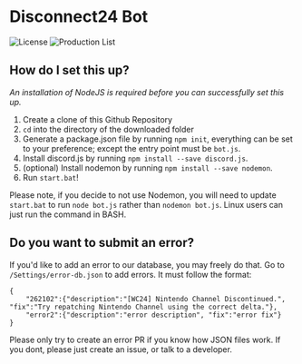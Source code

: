 # Disconnect24 Bot
![License](https://img.shields.io/github/license/riiconnect24/rc24-bot.svg)
![Production List](https://img.shields.io/discord/397593815755522068.svg)

## How do I set this up?
*An installation of NodeJS is required before you can successfully set this up.*
1. Create a clone of this Github Repository
2. `cd` into the directory of the downloaded folder
3. Generate a package.json file by running `npm init`, everything can be set to your preference; except the entry point must be `bot.js`.
4. Install discord.js by running `npm install --save discord.js`.
5. (optional) Install nodemon by running `npm install --save nodemon`.
6. Run `start.bat`!

Please note, if you decide to not use Nodemon, you will need to update `start.bat` to run `node bot.js` rather than `nodemon bot.js`.
Linux users can just run the command in BASH.

## Do you want to submit an error?
If you'd like to add an error to our database, you may freely do that. Go to `/Settings/error-db.json` to add errors. It must follow the format:

```
{
    "262102":{"description":"[WC24] Nintendo Channel Discontinued.", "fix":"Try repatching Nintendo Channel using the correct delta."},
    "error2":{"description":"error description", "fix":"error fix"}
}
```

Please only try to create an error PR if you know how JSON files work. If you dont, please just create an issue, or talk to a developer.
